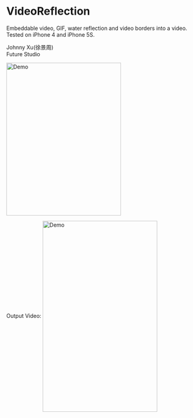 # VideoReflection
Embeddable video, GIF, water reflection and video borders into a video. Tested on iPhone 4 and iPhone 5S.

Johnny Xu(徐景周)  
Future Studio  

<img src="https://github.com/xujingzhou/VideoReflection/blob/master/Resource/Demo/EN_640x960_1.png" width = "300" height = "400" alt="Demo" align=center />

Output Video: 
<img src="https://github.com/xujingzhou/VideoReflection/blob/master/Resource/Demo/Demo.gif" width = "300" height = "500" alt="Demo" align=center />

